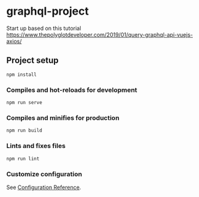 # graphql-project
Start up based on this tutorial
https://www.thepolyglotdeveloper.com/2019/01/query-graphql-api-vuejs-axios/


## Project setup
```
npm install
```

### Compiles and hot-reloads for development
```
npm run serve
```

### Compiles and minifies for production
```
npm run build
```

### Lints and fixes files
```
npm run lint
```

### Customize configuration
See [Configuration Reference](https://cli.vuejs.org/config/).
